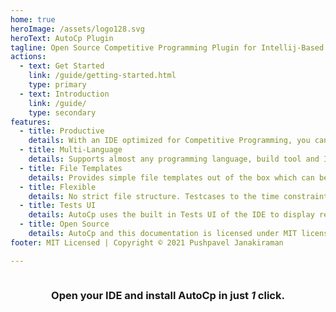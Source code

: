 ```yaml
---
home: true
heroImage: /assets/logo128.svg
heroText: AutoCp Plugin
tagline: Open Source Competitive Programming Plugin for Intellij-Based IDEs
actions:
  - text: Get Started
    link: /guide/getting-started.html
    type: primary
  - text: Introduction
    link: /guide/
    type: secondary
features:
  - title: Productive
    details: With an IDE optimized for Competitive Programming, you can start coding your solutions in little to no time.
  - title: Multi-Language
    details: Supports almost any programming language, build tool and Intellij-Based IDE.
  - title: File Templates
    details: Provides simple file templates out of the box which can be customized to your liking.
  - title: Flexible
    details: No strict file structure. Testcases to the time constraints are customizable for each problem.
  - title: Tests UI
    details: AutoCp uses the built in Tests UI of the IDE to display results.
  - title: Open Source
    details: AutoCp and this documentation is licensed under MIT license.
footer: MIT Licensed | Copyright © 2021 Pushpavel Janakiraman

---
```


<div style="display:flex;justify-content:center;align-items:center;flex-direction:column;">

### Open your IDE and install AutoCp in just _1_ click.

<div id="installBtn" style="padding-bottom: 32px;"></div>
</div>

